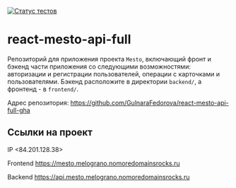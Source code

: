 [![Статус тестов](../../actions/workflows/tests.yml/badge.svg)](../../actions/workflows/tests.yml)

# react-mesto-api-full
Репозиторий для приложения проекта `Mesto`, включающий фронт и бэкенд части приложения со следующими возможностями: авторизации и регистрации пользователей, операции с карточками и пользователями. Бэкенд расположите в директории `backend/`, а фронтенд - в `frontend/`. 

Адрес репозитория: https://github.com/GulnaraFedorova/react-mesto-api-full-gha

## Ссылки на проект

IP <84.201.128.38>

Frontend https://mesto.melograno.nomoredomainsrocks.ru

Backend https://api.mesto.melograno.nomoredomainsrocks.ru

